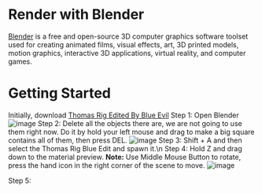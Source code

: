# Render with Blender
[Blender](https://www.blender.org) is a free and open-source 3D computer graphics software toolset used for creating animated films, visual effects, art, 3D printed models, motion graphics, interactive 3D applications, virtual reality, and computer games.


# Getting Started
Initially, download [Thomas Rig Edited By Blue Evil](https://www.mediafire.com/file/6czncgk3bin4zsl/ThomasRigBlueEvilEdit%255BMac_Compatible%255D.zip/file)
Step 1: Open Blender
![image](https://user-images.githubusercontent.com/84187238/121041343-de39e200-c7dc-11eb-84cf-7babdf45fba7.png)
Step 2: Delete all the objects there are, we are not going to use them right now. Do it by hold your left mouse and drag to make a big square contains all of them, then press DEL.
![image](https://user-images.githubusercontent.com/84187238/121041439-f3167580-c7dc-11eb-8c57-c645b8784982.png)
Step 3: Shift + A and then select the Thomas Rig Blue Edit and spawn it.\n
Step 4: Hold Z and drag down to the material preview.
**Note:** Use Middle Mouse Button to rotate, press the hand icon in the right corner of the scene to move.
![image](https://user-images.githubusercontent.com/84187238/121041528-0aedf980-c7dd-11eb-8798-642f830c56df.png)

Step 5:
